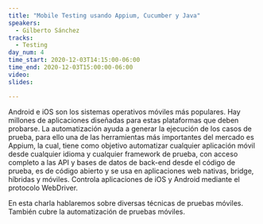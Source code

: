 ```yaml
---
title: "Mobile Testing usando Appium, Cucumber y Java"
speakers:
  - Gilberto Sánchez
tracks:
  - Testing
day_num: 4
time_start: 2020-12-03T14:15:00-06:00
time_end: 2020-12-03T15:00:00-06:00
video: 
slides: 

---
```


Android e iOS son los sistemas operativos móviles más populares. Hay millones de aplicaciones diseñadas para estas plataformas que deben probarse. La automatización ayuda a generar la ejecución de los casos de prueba, para ello una de las herramientas más importantes del mercado es Appium, la cual, tiene como objetivo automatizar cualquier aplicación móvil desde cualquier idioma y cualquier framework de prueba, con acceso completo a las API y bases de datos de back-end desde el código de prueba, es de código abierto y se usa en aplicaciones web nativas, bridge, híbridas y móviles. Controla aplicaciones de iOS y Android mediante el protocolo WebDriver.

En esta charla hablaremos sobre diversas técnicas de pruebas móviles. También cubre la automatización de pruebas móviles.